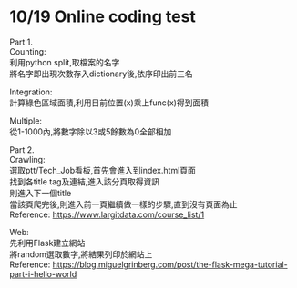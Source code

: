 # 10/19 Online coding test

Part 1.  
Counting:  
利用python split,取檔案的名字  
將名字即出現次數存入dictionary後,依序印出前三名  

Integration:  
計算綠色區域面積,利用目前位置(x)乘上func(x)得到面積  

Multiple:  
從1-1000內,將數字除以3或5餘數為0全部相加  

Part 2.  
Crawling:  
選取ptt/Tech_Job看板,首先會進入到index.html頁面  
找到各title tag及連結,進入該分頁取得資訊  
則進入下一個title  
當該頁爬完後,則進入前一頁繼續做一樣的步驟,直到沒有頁面為止  
Reference: https://www.largitdata.com/course_list/1  

Web:  
先利用Flask建立網站  
將random選取數字,將結果列印於網站上  
Reference: https://blog.miguelgrinberg.com/post/the-flask-mega-tutorial-part-i-hello-world  
